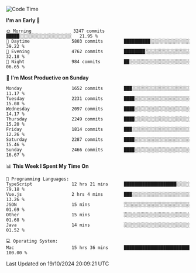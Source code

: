 <!--START_SECTION:waka-->
![Code Time](http://img.shields.io/badge/Code%20Time-4%2C451%20hrs%2038%20mins-blue)

**I'm an Early 🐤** 

```text
🌞 Morning                3247 commits        █████░░░░░░░░░░░░░░░░░░░░   21.95 % 
🌆 Daytime                5803 commits        ██████████░░░░░░░░░░░░░░░   39.22 % 
🌃 Evening                4762 commits        ████████░░░░░░░░░░░░░░░░░   32.18 % 
🌙 Night                  984 commits         ██░░░░░░░░░░░░░░░░░░░░░░░   06.65 % 
```
📅 **I'm Most Productive on Sunday** 

```text
Monday                   1652 commits        ███░░░░░░░░░░░░░░░░░░░░░░   11.17 % 
Tuesday                  2231 commits        ████░░░░░░░░░░░░░░░░░░░░░   15.08 % 
Wednesday                2097 commits        ████░░░░░░░░░░░░░░░░░░░░░   14.17 % 
Thursday                 2249 commits        ████░░░░░░░░░░░░░░░░░░░░░   15.20 % 
Friday                   1814 commits        ███░░░░░░░░░░░░░░░░░░░░░░   12.26 % 
Saturday                 2287 commits        ████░░░░░░░░░░░░░░░░░░░░░   15.46 % 
Sunday                   2466 commits        ████░░░░░░░░░░░░░░░░░░░░░   16.67 % 
```


📊 **This Week I Spent My Time On** 

```text
💬 Programming Languages: 
TypeScript               12 hrs 21 mins      ████████████████████░░░░░   79.18 % 
Vue.js                   2 hrs 4 mins        ███░░░░░░░░░░░░░░░░░░░░░░   13.26 % 
JSON                     15 mins             ░░░░░░░░░░░░░░░░░░░░░░░░░   01.69 % 
Other                    15 mins             ░░░░░░░░░░░░░░░░░░░░░░░░░   01.68 % 
Java                     14 mins             ░░░░░░░░░░░░░░░░░░░░░░░░░   01.52 % 

💻 Operating System: 
Mac                      15 hrs 36 mins      █████████████████████████   100.00 % 
```


 Last Updated on 19/10/2024 20:09:21 UTC
<!--END_SECTION:waka-->
